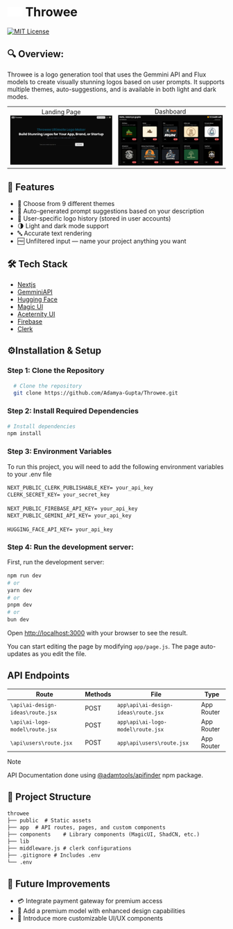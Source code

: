 # <img src='./public/logo_dark.svg' width='35'> Throwee

[![MIT License](https://img.shields.io/badge/License-MIT-blue.svg)](https://github.com/Adamya-Gupta/Throwee/blob/main/LICENSE)

## 🔍 Overview:
Throwee is a logo generation tool that uses the Gemmini API and Flux models to create visually stunning logos based on user prompts. It supports multiple themes, auto-suggestions, and is available in both light and dark modes.

<div align="center">
<table width="1000" >
<tr>
<td align="center">
Landing Page
<img src='./assets/dark.png' width='500'>
</td>
<td align="center">
Dashboard
<img src='./assets/dashboard.png' width='500'>
</td>
</tr>
</table>
</div>

## 📌 Features
- 🎨 Choose from 9 different themes
- 🔄 Auto-generated prompt suggestions based on your description
- 💾 User-specific logo history (stored in user accounts)
- 🌗 Light and dark mode support
- 🔤 Accurate text rendering
- 🆓 Unfiltered input — name your project anything you want

## 🛠️ Tech Stack
- [Nextjs](https://nextjs.org/)
- [GemminiAPI](https://ai.google.dev/)
- [Hugging Face](https://huggingface.co/)
- [Magic UI](https://magicui.design/)
- [Aceternity UI](https://ui.aceternity.com/)
- [Firebase](https://firebase.google.com/)
- [Clerk](https://clerk.com/)

## ⚙️Installation & Setup

### Step 1: Clone the Repository

```bash
  # Clone the repository
  git clone https://github.com/Adamya-Gupta/Throwee.git
```

### Step 2: Install Required Dependencies

```bash
# Install dependencies
npm install
```

### Step 3: Environment Variables

To run this project, you will need to add the following environment variables to your .env file

```
NEXT_PUBLIC_CLERK_PUBLISHABLE_KEY= your_api_key
CLERK_SECRET_KEY= your_secret_key

NEXT_PUBLIC_FIREBASE_API_KEY= your_api_key
NEXT_PUBLIC_GEMINI_API_KEY= your_api_key

HUGGING_FACE_API_KEY= your_api_key
```

### Step 4: Run the development server:


First, run the development server:

```bash
npm run dev
# or
yarn dev
# or
pnpm dev
# or
bun dev
```

Open [http://localhost:3000](http://localhost:3000) with your browser to see the result.

You can start editing the page by modifying `app/page.js`. The page auto-updates as you edit the file.


## API Endpoints

| Route | Methods | File | Type |
|-------|---------|------|------|
| `\api\ai-design-ideas\route.jsx` | POST | `app\api\ai-design-ideas\route.jsx` | App Router |
| `\api\ai-logo-model\route.jsx` | POST | `app\api\ai-logo-model\route.jsx` | App Router |
| `\api\users\route.jsx` | POST | `app\api\users\route.jsx` | App Router |

>[!NOTE]
>API Documentation done using [@adamtools/apifinder](https://www.npmjs.com/package/@adamtools/apifinder) npm package.

## 📁 Project Structure

```
throwee
├── public  # Static assets  
├── app  # API routes, pages, and custom components       
├── components    # Library components (MagicUI, ShadCN, etc.)
├── lib   
├── middleware.js # clerk configurations  
├── .gitignore # Includes .env
└── .env    
```

## 🚀 Future Improvements
- 💳 Integrate payment gateway for premium access
- 💎 Add a premium model with enhanced design capabilities
- 🧩 Introduce more customizable UI/UX components
